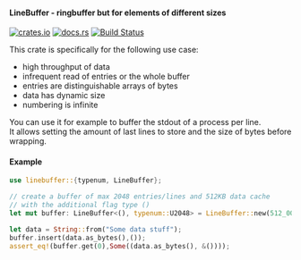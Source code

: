 #### LineBuffer - ringbuffer but for elements of different sizes

[![crates.io](https://img.shields.io/crates/v/linebuffer.svg)](https://crates.io/crates/linebuffer)
[![docs.rs](https://docs.rs/linebuffer/badge.svg)](https://docs.rs/linebuffer)
[![Build Status](https://travis-ci.com/0xpr03/linebuffer.svg?branch=master)](https://travis-ci.com/0xpr03/linebuffer)

This crate is specifically for the following use case:

- high throughput of data
- infrequent read of entries or the whole buffer
- entries are distinguishable arrays of bytes
- data has dynamic size
- numbering is infinite

You can use it for example to buffer the stdout of a process per line.  
It allows setting the amount of last lines to store and the size of bytes before wrapping.

#### Example

```rust
use linebuffer::{typenum, LineBuffer};

// create a buffer of max 2048 entries/lines and 512KB data cache
// with the additional flag type ()
let mut buffer: LineBuffer<(), typenum::U2048> = LineBuffer::new(512_000);

let data = String::from("Some data stuff");
buffer.insert(data.as_bytes(),());
assert_eq!(buffer.get(0),Some((data.as_bytes(), &())));
```
